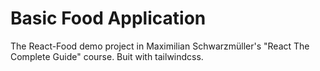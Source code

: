 # Basic Food Application

The React-Food demo project in Maximilian Schwarzmüller's "React The Complete Guide" course. Buit with tailwindcss.
